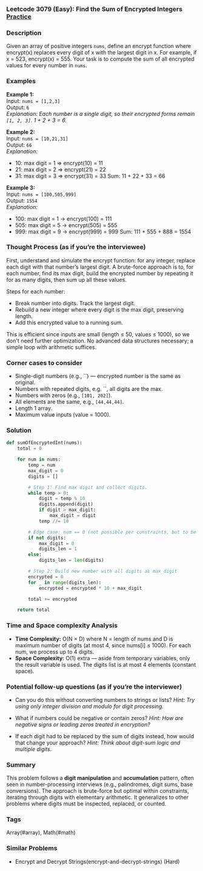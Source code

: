 ### Leetcode 3079 (Easy): Find the Sum of Encrypted Integers [Practice](https://leetcode.com/problems/find-the-sum-of-encrypted-integers)

### Description  
Given an array of positive integers `nums`, define an encrypt function where encrypt(x) replaces every digit of x with the largest digit in x. For example, if x = 523, encrypt(x) = 555. Your task is to compute the sum of all encrypted values for every number in `nums`.

### Examples  

**Example 1:**  
Input: `nums = [1,2,3]`  
Output: `6`  
*Explanation: Each number is a single digit, so their encrypted forms remain `[1, 2, 3]`. 1 + 2 + 3 = 6.*

**Example 2:**  
Input: `nums = [10,21,31]`  
Output: `66`  
*Explanation:*
- 10: max digit = 1 ⇒ encrypt(10) = 11
- 21: max digit = 2 ⇒ encrypt(21) = 22
- 31: max digit = 3 ⇒ encrypt(31) = 33
Sum: 11 + 22 + 33 = 66

**Example 3:**  
Input: `nums = [100,505,999]`  
Output: `1554`  
*Explanation:*
- 100: max digit = 1 → encrypt(100) = 111
- 505: max digit = 5 → encrypt(505) = 555
- 999: max digit = 9 → encrypt(999) = 999
Sum: 111 + 555 + 888 = 1554

### Thought Process (as if you’re the interviewee)  

First, understand and simulate the encrypt function: for any integer, replace each digit with that number’s largest digit.
A brute-force approach is to, for each number, find its max digit, build the encrypted number by repeating it for as many digits, then sum up all these values.

Steps for each number:
- Break number into digits. Track the largest digit.
- Rebuild a new integer where every digit is the max digit, preserving length.
- Add this encrypted value to a running sum.

This is efficient since inputs are small (length ≤ 50, values ≤ 1000), so we don't need further optimization.
No advanced data structures necessary; a simple loop with arithmetic suffices.

### Corner cases to consider  
- Single-digit numbers (e.g., ``) — encrypted number is the same as original.
- Numbers with repeated digits, e.g. ``, all digits are the max.
- Numbers with zeros (e.g., `[101, 202]`).
- All elements are the same, e.g., `[44,44,44]`.
- Length 1 array.
- Maximum value inputs (value = 1000).

### Solution

```python
def sumOfEncryptedInt(nums):
    total = 0

    for num in nums:
        temp = num
        max_digit = 0
        digits = []

        # Step 1: Find max digit and collect digits.
        while temp > 0:
            digit = temp % 10
            digits.append(digit)
            if digit > max_digit:
                max_digit = digit
            temp //= 10

        # Edge case: num == 0 (not possible per constraints, but to be safe)
        if not digits:
            max_digit = 0
            digits_len = 1
        else:
            digits_len = len(digits)

        # Step 2: Build new number with all digits as max_digit
        encrypted = 0
        for _ in range(digits_len):
            encrypted = encrypted * 10 + max_digit

        total += encrypted

    return total
```

### Time and Space complexity Analysis  

- **Time Complexity:** O(N × D) where N = length of nums and D is maximum number of digits (at most 4, since nums[i] ≤ 1000). For each num, we process up to 4 digits.
- **Space Complexity:** O(1) extra — aside from temporary variables, only the result variable is used. The digits list is at most 4 elements (constant space).

### Potential follow-up questions (as if you’re the interviewer)  

- Can you do this without converting numbers to strings or lists?
  *Hint: Try using only integer division and modulo for digit processing.*

- What if numbers could be negative or contain zeros?
  *Hint: How are negative signs or leading zeros treated in encryption?*

- If each digit had to be replaced by the sum of digits instead, how would that change your approach?
  *Hint: Think about digit-sum logic and multiple digits.*

### Summary
This problem follows a **digit manipulation** and **accumulation** pattern, often seen in number-processing interviews (e.g., palindromes, digit sums, base conversions). The approach is brute-force but optimal within constraints, iterating through digits with elementary arithmetic. It generalizes to other problems where digits must be inspected, replaced, or counted.

### Tags
Array(#array), Math(#math)

### Similar Problems
- Encrypt and Decrypt Strings(encrypt-and-decrypt-strings) (Hard)
